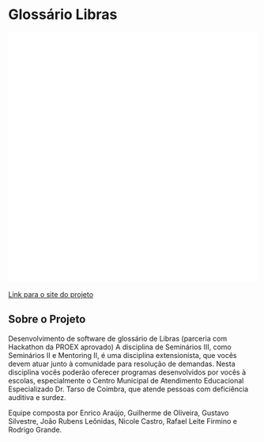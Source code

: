 # Glossário Libras

<div align="center">  
    <img src="/imgs/logo-glossario-libras-540.png"/>
</div>

[Link para o site do projeto](https://glossario-libras-01ecf9e7ace1.herokuapp.com)

## Sobre o Projeto

Desenvolvimento de software de glossário de Libras (parceria com Hackathon da PROEX aprovado)
A disciplina de Seminários III, como Seminários II e Mentoring II, é uma disciplina extensionista, que vocês devem atuar junto à comunidade para resolução de demandas. Nesta disciplina vocês poderão oferecer programas desenvolvidos por vocês à escolas, especialmente o Centro Municipal de Atendimento Educacional Especializado Dr. Tarso de Coimbra, que atende pessoas com deficiência auditiva e surdez.

Equipe composta por Enrico Araújo, Guilherme de Oliveira, Gustavo Silvestre, João Rubens
Leônidas, Nicole Castro, Rafael Leite Firmino e Rodrigo Grande.
